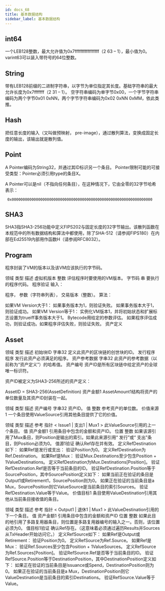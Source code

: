 ```yaml
---
id: docs_68
title: 基本数据结构
sidebar_label: 基本数据结构
---
```


## int64

一个LEB128整数，最大允许值为0x7fffffffffffffffff（2 63 – 1），最小值为0。varint63可以装入带符号的64位整数。

## String

带有LEB128前缀的二进制字符串，以字节为单位指定其长度。基础字符串的最大允许长度为0x7fffffff（2 31 – 1）。
空字符串编码为单字节0x00，一个字节字符串编码为两个字节0x01 0xNN，两个字节字符串编码为0x02 0xNN 0xMM，依此类推。

## Hash

把任意长度的输入（又叫做预映射， pre-image），通过散列算法，变换成固定长度的输出，该输出就是散列值。


## Point

A Pointer编码为String32，并通过其ID标识另一个条目。
Pointer限制可能的可接受类型：Pointer<X>必须引用type的条目X。

A Pointer可以是nil（不指向任何条目），在这种情况下，它由全零的32字节哈希表示：

     0x0000000000000000000000000000000000000000000000000000000000000000

## SHA3

SHA3指SHA3​​-256功能中定义FIPS202与固定长度的32字节输出。该散列函数在本规范中的所有数据结构和算法中都使用，除了SHA-512（请参阅FIPS180）在内部在Ed25519内部用作函数H（请参阅RFC8032）。

## Program

程序封装了VM的版本以及该VM应该执行的字节码。

领域	类型	描述
虚拟机版本	整数	评估程序时要使用的VM版本。
字节码	串	要执行的程序代码。
程序验证
输入：

程序，
参数（字符串列表），
交易版本（整数）。
算法：

如果VM Version大于1：
如果事务版本为1，则验证失败。
如果事务版本大于1，则验证成功。
如果VM Version等于1：
实例化VM版本1，并将初始状态和扩展标志设置为trueiff事务版本大于1。
Bytecode用给定的参数评估。
如果程序评估成功，则验证成功。如果程序评估失败，则验证失败。
资产定义


## Asset

领域	类型	描述
初始块ID	字串32	定义此资产的区块链的创世块的ID。
发行程序	程序	发行此资产必须满足的程序。
资产参考数据	字串32	此资产的参考数据（以前称为“资产定义”）的哈希值。
资产编号
资产ID是所有区块链中给定资产的全球唯一标识符。

资产ID被定义为SHA3​​-256所述的资产定义：

AssetID = SHA3-256(AssetDefinition)
资产金额1
AssetAmount1结构将资产的单位数量及其资产ID封装在一起。

领域	类型	描述
资产编号	字串32	资产ID。
值	整数	参考资产的单位数。
价值来源1
一个条目使用ValueSource引用其他条目提供了它的价值。

领域	类型	描述
参考	指针 < Issue1 | 支出1 | Mux1 >	此ValueSource引用的上一个条目。
值	资产金额1	引用条目中包含的金额和资产ID。
位置	整数	如果该源引用了Mux条目，则Position是输出的索引。如果此来源引用“ 发行”或“ 支出”条目，则Position必须为0。
值源1验证
确认Ref存在并有效。
定义RefDestination如下：
如果Ref是发行或支出：
验证Position为0。
定义RefDestination为Ref.Destination。
如果Ref是Mux：
验证Mux.Destinations至少包含Position + 1ValueDestinations。
定义RefDestination为Mux.Destinations[Position]。
验证RefDestination.Ref是否等于当前条目的ID。
验证RefDestination.Position等于SourcePosition，其中SourcePosition定义如下：
如果当前正在验证的条目是Output1或Retirement1，SourcePosition则为0。
如果正在验证的当前条目是a Mux，SourcePosition则它ValueSource是当前条目的索引Sources。
验证RefDestination.Value等于Value。
价值目标1
条目使用ValueDestination引用其他从当前条目接收值的条目。

领域	类型	描述
参考	指针 < Output1 | 退休1 | Mux1 >	此ValueDestination引用的下一个条目。
值	资产金额1	引用条目中包含的金额和资产ID
位置	整数	如果此目的地引用了多路复用器条目，则位置是多路复用器编号的输入之一。否则，该位置必须为0。
值目标1验证
确认Ref存在。（这意味着必须通过遍历Results并Sources从TxHeader开始访问它。）
定义RefSource如下：
如果Ref是Output或Retirement：
验证Position为0。
定义RefSource为Ref.Source。
如果Ref是Mux：
验证Ref.Sources至少包含Position + 1ValueSources。
定义RefSource为Ref.Sources[Position]。
验证RefSource.Ref是否等于当前条目的ID。
验证RefSource.Position等于DestinationPosition，其中DestinationPosition定义如下：
如果正在验证的当前条目是Issuance或Spend，DestinationPosition则为0。
如果正在验证的当前条目是a Mux，DestinationPosition则它ValueDestination是当前条目的索引Destinations。
验证RefSource.Value等于Value。

